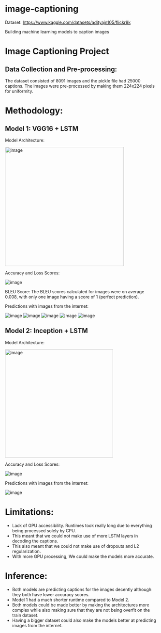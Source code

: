 # image-captioning
Dataset: https://www.kaggle.com/datasets/adityajn105/flickr8k

Building machine learning models to caption images

# Image Captioning Project
## Data Collection and Pre-processing:
The dataset consisted of 8091 images and the pickle file had 25000 captions. The images were pre-processed by making them 224x224 pixels for uniformity.

# Methodology:
## Model 1: VGG16 + LSTM 
Model Architecture:

<img width="393" alt="image" src="https://github.com/user-attachments/assets/cc40ef68-c6e7-4e70-bd0d-1181894c985f" />

Accuracy and Loss Scores:

![image](https://github.com/user-attachments/assets/dee81dda-8f16-43da-a089-c2a5fe9014de)

BLEU Score: The BLEU scores calculated for images were on average 0.008, with only one 
image having a score of 1 (perfect prediction).

Predictions with images from the internet:

![image](https://github.com/user-attachments/assets/beb9b0f1-eefb-419a-a028-b9ce5bb6f405)
![image](https://github.com/user-attachments/assets/0101b9a1-967d-45ad-8dc2-7525b7a1b443)
![image](https://github.com/user-attachments/assets/88d693a0-a61b-42a1-a892-26534ad3d17b)
![image](https://github.com/user-attachments/assets/86996628-53bd-4c0c-938b-c7769cf26b11)
![image](https://github.com/user-attachments/assets/a7b6f742-0afe-4568-b045-af13eedad86d)

## Model 2: Inception + LSTM 
Model Architecture:

<img width="357" alt="image" src="https://github.com/user-attachments/assets/7583b37c-94da-4cca-942c-316f0b061330" />

Accuracy and Loss Scores:

![image](https://github.com/user-attachments/assets/9d8ec05b-cc04-4b8e-9a25-addc0f631f4f)

Predictions with images from the internet:

![image](https://github.com/user-attachments/assets/1d830577-a062-432f-ac2a-7d47d9e4ecdb)

# Limitations:
- Lack of GPU accessibility. Runtimes took really long due to everything being 
processed solely by CPU.
- This meant that we could not make use of more LSTM layers in decoding the captions.
- This also meant that we could not make use of dropouts and L2 regularization.
- With more GPU processing, We could make the models more accurate.

# Inference:
- Both models are predicting captions for the images decently although they both have lower accuracy scores.
- Model 1 had a much shorter runtime compared to Model 2.
- Both models could be made better by making the architectures more complex while also making sure that they are not being overfit on the train dataset.
- Having a bigger dataset could also make the models better at predicting images from the internet.
